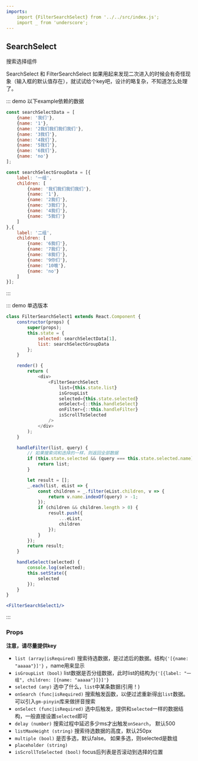 ```yaml
---
imports:
    import {FilterSearchSelect} from '../../src/index.js';
    import _ from 'underscore';
---
```

## SearchSelect

搜索选择组件

SearchSelect  和 FilterSearchSelect 如果用起来发现二次进入的时候会有奇怪现象（输入框的默认值存在），就试试给个key吧，设计的略复杂，不知道怎么处理了。

::: demo 以下example依赖的数据
```js
const searchSelectData = [
    {name: '我们'},
    {name: '1'},
    {name: '2我们我们我们我们'},
    {name: '3我们'},
    {name: '4我们'},
    {name: '5我们'},
    {name: '6我们'},
    {name: 'no'}
];

const searchSelectGroupData = [{
    label: '一组',
    children: [
        {name: '我们我们我们我们'},
        {name: '1'},
        {name: '2我们'},
        {name: '3我们'},
        {name: '4我们'},
        {name: '5我们'}
    ]
},{
    label: '二组',
    children: [
        {name: '6我们'},
        {name: '7我们'},
        {name: '8我们'},
        {name: '9你们'},
        {name: '10哦'},
        {name: 'no'}
    ]
}];
```
:::

::: demo 单选版本
```js
class FilterSearchSelect1 extends React.Component {
    constructor(props) {
        super(props);
        this.state = {
            selected: searchSelectData[1],
            list: searchSelectGroupData
        };
    }

    render() {
        return (
            <div>
                <FilterSearchSelect
                    list={this.state.list}
                    isGroupList
                    selected={this.state.selected}
                    onSelect={::this.handleSelect}
                    onFilter={::this.handleFilter}
                    isScrollToSelected
                />
            </div>
        );
    }

    handleFilter(list, query) {
        // 如果搜索词和选择的一样，则返回全部数据
        if (this.state.selected && (query === this.state.selected.name)) {
            return list;
        }

        let result = [];
        _.each(list, eList => {
            const children = _.filter(eList.children, v => {
                return v.name.indexOf(query) > -1;
            });
            if (children && children.length > 0) {
                result.push({
                    ...eList,
                    children
                });
            }
        });
        return result;
    }

    handleSelect(selected) {
        console.log(selected);
        this.setState({
            selected
        });
    }
}
```
```jsx
<FilterSearchSelect1/>
```
:::


### Props
**注意，请尽量提供key**
- `list (array|isRequired)` 搜索待选数据，是过滤后的数据。结构`{'[{name: "aaaaa"}]'}` ，name用来显示
- `isGroupList (bool)` list数据是否分组数据，此时list的结构为`{'[{label: "一组", children: [{name: "aaaaa"}]}]'}`
- `selected (any)` 选中了什么，`list`中某条数据(引用！)
- `onSearch (func|isRequired)` 搜索触发函数，以便过滤重新得出`list`数据。 可以引入`gm-pinyin`库来做拼音搜索
- `onSelect (func|isRequired)` 选中后触发，提供和`selected`一样的数据结构，一般直接设置`selected`即可
- `delay (number)` 搜索过程中延迟多少ms才出触发`onSearch`， 默认500
- `listMaxHeight (string)` 搜索待选数据的高度，默认250px
- `multiple (bool)` 是否多选，默认false。 如果多选，则selected是数组
- `placeholder (string)`
- `isScrollToSelected (bool)` focus后列表是否滚动到选择的位置